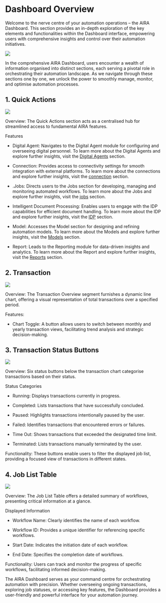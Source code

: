# Dashboard Overview

Welcome to the nerve centre of your automation operations – the AIRA Dashboard. This section provides an in-depth exploration of the key elements and functionalities within the Dashboard interface, empowering users with comprehensive insights and control over their automation initiatives.

![](https://lh7-us.googleusercontent.com/4GoQpgFCrZheiKIJoxio5VHW7Tgjxut55iIKJswmE2DEDl9LWpdEXhdAXE8LmSd9Ej56uZvdYbJSdODhCTGSlQdSKUA8rmyFyS6relqI19eD82n5SrsQJ1vXwqG6d5y2wkdulElMlSkay-42aaml3e4)

  

In the comprehensive AIRA Dashboard, users encounter a wealth of information organised into distinct sections, each serving a pivotal role in orchestrating their automation landscape. As we navigate through these sections one by one, we unlock the power to smoothly manage, monitor, and optimise automation processes.

## 1. Quick Actions

![](https://lh7-us.googleusercontent.com/mxGXMDa12br-x0mri6OWMUVkcHo6y0OT1CN58h76mWqoo2zRzMxhrXrWkX8p1fNAapH8L0MUcZ62_fXtSN6DK3kRpRnE0pHq7p-_dsR6DhsjpxuIBkIY4yxA5hQRecrr1UJ7eKaw5CrrGO-xILtDo10)

Overview: The Quick Actions section acts as a centralised hub for streamlined access to fundamental AIRA features.

  

Features

  

-   Digital Agent: Navigates to the Digital Agent module for configuring and overseeing digital personnel. To learn more about the Digital Agents and explore further insights, visit the [Digital Agents](https://docs.google.com/document/d/1RlJ5YCCXvarsDfKuWImxXGMqp-kszTQ3lA-luC5674k/edit?usp=sharing) section.
    
-   Connection: Provides access to connectivity settings for smooth integration with external platforms. To learn more about the connections and explore further insights, visit the [connection](https://docs.google.com/document/d/1vnOYQ_jgKVfA_1jhQ8Q1n4fQfGFLuqKapjw9527aDA0/edit?usp=sharing) section.
    
-   .Jobs: Directs users to the Jobs section for developing, managing and monitoring automated workflows. To learn more about the Jobs and explore further insights, visit the [jobs](https://docs.google.com/document/d/1TDjdIR0_1kyKsvbCdnYDIkbvIbkmHRl0twNVKhVu1rM/edit?usp=sharing) section.
    
-   Intelligent Document Processing: Enables users to engage with the IDP capabilities for efficient document handling. To learn more about the IDP and explore further insights, visit the [IDP](https://docs.google.com/document/d/1DfjMaXw4YhJw1x7SadbS7UYl5Gt5BQJ4xAILOPKJ65M/edit?usp=sharing) section.
    
-   Model: Accesses the Model section for designing and refining automation models. To learn more about the Models and explore further insights, visit the [Models](https://docs.google.com/document/d/1F6OuMuxcDLYWINeE1GCLuT1Gb9YgOGZhnX6J5-EG4tQ/edit?usp=sharing) section.
    
-   Report: Leads to the Reporting module for data-driven insights and analytics. To learn more about the Report and explore further insights, visit the [Reports](https://docs.google.com/document/d/1U3r83BpoxqhwoqmtW2tc5dPwWUf9W_RryymNXoCHwOg/edit?usp=sharing) section.
    

## 2. Transaction

![](https://lh7-us.googleusercontent.com/LlMOrpHRQwg9agixGBAvxxUxG6BBsDVWlCawbKXgfEdb0JcZu4rH21PGAyCbPTcxtFoU3FzWuGj8r-9S9nM3jZA3oE_nuUvMFx0pFd4WONDoj9RWbr5hHao6TPDeGiVrPCFJuXv52R5gDsRq-O0_P6s)

Overview: The Transaction Overview segment furnishes a dynamic line chart, offering a visual representation of total transactions over a specified period.

  

Features:

-   Chart Toggle: A button allows users to switch between monthly and yearly transaction views, facilitating trend analysis and strategic decision-making.
    

## 3. Transaction Status Buttons

![](https://lh7-us.googleusercontent.com/ahbCxAcMng9iCHKMjqP0EX6DUusRpk8GDfDhby94CbG6UB6Mm0KS7wtUaK-lII9SdkYNDrFP3KYcNvtPd6xbz53wZqdvny69SjmTq00jdEOlyEvac6P-FcXjBlpnHKr51if9F0Bk-O6CusRgIFU5Gvw)

Overview: Six status buttons below the transaction chart categorise transactions based on their status.

  

Status Categories

  

-   Running: Displays transactions currently in progress.
    
-   Completed: Lists transactions that have successfully concluded.
    
-   Paused: Highlights transactions intentionally paused by the user.
    
-   Failed: Identifies transactions that encountered errors or failures.
    
-   Time Out: Shows transactions that exceeded the designated time limit.
    
-   Terminated: Lists transactions manually terminated by the user.
    

  

Functionality: These buttons enable users to filter the displayed job list, providing a focused view of transactions in different states.

## 4. Job List Table

![](https://lh7-us.googleusercontent.com/sG6hWFjWVqjgJonhL9g0UCaRcOK8Fgyq01i2ztfjIZ6PiblDsSshj8xkC_CsqzIx5iAQ2Q-KixDAGywth4uwTozi3nbw7PdeKUMnBKeFJUrZb7eoGMYwUH-VCtbYwFEcDhn8Z9qxG-ZywJOcAU7oFrg)

Overview: The Job List Table offers a detailed summary of workflows, presenting critical information at a glance.

  

Displayed Information

  

-   Workflow Name: Clearly identifies the name of each workflow.
    
-   Workflow ID: Provides a unique identifier for referencing specific workflows.
    
-   Start Date: Indicates the initiation date of each workflow.
    
-   End Date: Specifies the completion date of workflows.
    

  

Functionality: Users can track and monitor the progress of specific workflows, facilitating informed decision-making.

  

The AIRA Dashboard serves as your command centre for orchestrating automation with precision. Whether overseeing ongoing transactions, exploring job statuses, or accessing key features, the Dashboard provides a user-friendly and powerful interface for your automation journey.
